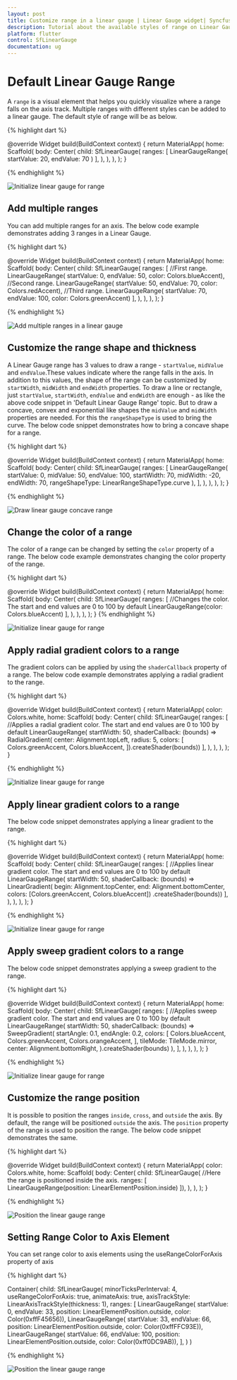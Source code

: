 ```yaml
---
layout: post
title: Customize range in a linear gauge | Linear Gauge widget| Syncfusion
description: Tutorial about the available styles of range on Linear Gauge Flutter widget.| Flutter Linear Gauge widget|
platform: flutter
control: SfLinearGauge
documentation: ug
---
```


# Default Linear Gauge Range

A `range` is a visual element that helps you quickly visualize where a range falls on the axis track. Multiple ranges with different styles can be added to a linear gauge. The default style of range will be as below. 

{% highlight dart %} 

@override
  Widget build(BuildContext context) {
    return MaterialApp(
      home: Scaffold(
        body: Center(
          child: SfLinearGauge(
              ranges: [
                LinearGaugeRange(
                  startValue: 20,
                  endValue: 70
                )
              ],
            ),
        ),
      ),
    );
  }
	
{% endhighlight %}

![Initialize linear gauge for range](images/gauge-range/default-range.png)

## Add multiple ranges

You can add multiple ranges for an axis. The below code example demonstrates adding 3 ranges in a Linear Gauge.

{% highlight dart %} 

@override
  Widget build(BuildContext context) {
    return MaterialApp(
      home: Scaffold(
        body: Center(
          child: SfLinearGauge(
              ranges: [
                //First range.
                LinearGaugeRange(
                    startValue: 0, endValue: 50, color: Colors.blueAccent),
                //Second range.
                LinearGaugeRange(
                    startValue: 50, endValue: 70, color: Colors.redAccent),
                //Third range.
                LinearGaugeRange(
                    startValue: 70, endValue: 100, color: Colors.greenAccent)
              ],
            ),
        ),
      ),
    );
  }

{% endhighlight %}

![Add multiple ranges in a linear gauge](images/gauge-range/multiple_ranges.png)

## Customize the range shape and thickness

A Linear Gauge range has 3 values to draw a range - `startValue`, `midValue` and `endValue`.These values indicate where the range falls in the axis. In addition to this values, the shape of the range can be customized by `startWidth`, `midWidth` and `endWidth` properties. To draw a line or rectangle, just `startValue`, `startWidth`, `endValue` and `endWidth` are enough - as like the above code snippet in 'Default Linear Gauge Range' topic. But to draw a concave, convex and exponential like shapes the `midValue` and `midWidth` properties are needed. For this the `rangeShapeType` is used to bring the curve. The below code snippet demonstrates how to bring a concave shape for a range.

{% highlight dart %} 

  @override
  Widget build(BuildContext context) {
    return MaterialApp(
      home: Scaffold(
        body: Center(
          child: SfLinearGauge(
              ranges: [
                LinearGaugeRange(
                  startValue: 0,
                  midValue: 50,
                  endValue: 100,
                  startWidth: 70,
                  midWidth: -20,
                  endWidth: 70,
                  rangeShapeType: LinearRangeShapeType.curve
                ),
              ],
            ),
        ),
      ),
    );
  }
	
{% endhighlight %}

![Draw linear gauge concave range](images/gauge-range/range-concave.png)

## Change the color of a range

The color of a range can be changed by setting the `color` property of a range. The below code example demonstrates changing the color property of the range.

{% highlight dart %} 

  @override
  Widget build(BuildContext context) {
    return MaterialApp(
      home: Scaffold(
        body: Center(
          child: SfLinearGauge(
            ranges: [
              //Changes the color. The start and end values are 0 to 100 by default
              LinearGaugeRange(color: Colors.blueAccent)
            ],
          ),
        ),
      ),
    );
  }
{% endhighlight %}

![Initialize linear gauge for range](images/gauge-range/color_range.png)

## Apply radial gradient colors to a range

The gradient colors can be applied by using the `shaderCallback` property of a range. The below code example demonstrates applying a radial gradient to the range.

{% highlight dart %} 

  @override
  Widget build(BuildContext context) {
    return MaterialApp(
      color: Colors.white,
      home: Scaffold(
        body: Center(
          child: SfLinearGauge(
            ranges: [
              //Applies a radial gradient color. The start and end values are 0 to 100 by default
              LinearGaugeRange(
                  startWidth: 50,
                  shaderCallback: (bounds) => RadialGradient(
                          center: Alignment.topLeft,
                          radius: 5,
                          colors: [
                            Colors.greenAccent,
                            Colors.blueAccent,
                          ]).createShader(bounds))
            ],
          ),
        ),
      ),
    );
  }
  
{% endhighlight %}

![Initialize linear gauge for range](images/gauge-range/radial_gardient_range.png)

## Apply linear gradient colors to a range

The below code snippet demonstrates applying a linear gradient to the range.

{% highlight dart %} 

  @override
  Widget build(BuildContext context) {
    return MaterialApp(
      home: Scaffold(
        body: Center(
          child: SfLinearGauge(
            ranges: [
              //Applies linear gradient color. The start and end values are 0 to 100 by default
              LinearGaugeRange(
                  startWidth: 50,
                  shaderCallback: (bounds) => LinearGradient(
                      begin: Alignment.topCenter,
                      end: Alignment.bottomCenter,
                      colors: [Colors.greenAccent, Colors.blueAccent])
                      .createShader(bounds))
            ],
          ),
        ),
      ),
    );
  }
  
{% endhighlight %}

![Initialize linear gauge for range](images/gauge-range/linear_gardient_range.png)

## Apply sweep gradient colors to a range

The below code snippet demonstrates applying a sweep gradient to the range.

{% highlight dart %} 

  @override
  Widget build(BuildContext context) {
    return MaterialApp(
      home: Scaffold(
        body: Center(
          child: SfLinearGauge(
            ranges: [
              //Applies sweep gradient color. The start and end values are 0 to 100 by default
              LinearGaugeRange(
                startWidth: 50,
                shaderCallback: (bounds) => SweepGradient(
                  startAngle: 0.1,
                  endAngle: 0.2,
                  colors: [
                    Colors.blueAccent,
                    Colors.greenAccent,
                    Colors.orangeAccent,
                  ],
                  tileMode: TileMode.mirror,
                  center: Alignment.bottomRight,
                ).createShader(bounds)
              ),
            ],
          ),
        ),
      ),
    );
  }
  
{% endhighlight %}

![Initialize linear gauge for range](images/gauge-range/sweep_gradient_range.png)

## Customize the range position

It is possible to position the ranges `inside`, `cross`, and `outside` the axis. By default, the range will be positioned `outside` the axis. The `position` property of the range is used to position the range. The below code snippet demonstrates the same.

{% highlight dart %} 

  @override
  Widget build(BuildContext context) {
    return MaterialApp(
      color: Colors.white,
      home: Scaffold(
        body: Center(
          child: SfLinearGauge(
              //Here the range is positioned inside the axis.
              ranges: [
                LinearGaugeRange(position: LinearElementPosition.inside)
              ]),
        ),
      ),
    );
  }
  
{% endhighlight %}

![Position the linear gauge range](images/gauge-range/range_position.png)

## Setting Range Color to Axis Element

You can set range color to axis elements using the useRangeColorForAxis property of axis

{% highlight dart %} 

 Container(
          child: SfLinearGauge(
          minorTicksPerInterval: 4,
          useRangeColorForAxis: true,
          animateAxis: true,
          axisTrackStyle: LinearAxisTrackStyle(thickness: 1),
          ranges: <LinearGaugeRange>[
            LinearGaugeRange(
                startValue: 0,
                endValue: 33,
                position: LinearElementPosition.outside,
                color: Color(0xffF45656)),
            LinearGaugeRange(
                startValue: 33,
                endValue: 66,
                position: LinearElementPosition.outside,
                color: Color(0xffFFC93E)),
            LinearGaugeRange(
                startValue: 66,
                endValue: 100,
                position: LinearElementPosition.outside,
                color: Color(0xff0DC9AB)),
          ],
        )
      )

  
{% endhighlight %}

![Position the linear gauge range](images/gauge-range/range_userangeforaxis.png)
